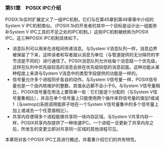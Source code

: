 ### 第51章　POSIX IPC介绍

POSIX.1b实时扩展定义了一组IPC机制，它们与在第45章到第48章章中介绍的System V IPC机制类似。（POSIX.1b的开发者的其中一个目标是设计出一组能弥补System V IPC工具的不足之处的IPC机制。）这些IPC机制被统称为POSIX IPC。这三种POSIX IPC机制具体如下。

+ 消息队列可以用来在进程间传递消息。与System V消息队列一样，消息边界被保留了下来，这样读者和写者就以消息为单位（与管道提供的无分隔符的字节流是不同的）进行通信了。POSIX消息队列允许给每个消息赋一个优先级，这样在队列中优先级较高的消息会排在优先级较低的消息前面。这种功能从某种程度上来讲与System V消息中的类型字段提供的功能是一样的。
+ 信号量允许多个进程同步各自的动作。与System V信号量一样，POSIX信号量也是一个由内核维护的整数，其值永远都不会小于0。与System V信号量相比，POSIX信号量在用法上要简单一些：它们是逐个分配的（与System V信号量集相比），并且在单个信号量上只能使用两个操作来将信号量的值加1或减1（与semop()系统调用能原子地在一个System V信号量集中的多个信号量上加上或减去一个任意值相比）。
+ 共享内存使得多个进程能够共享同一块内存区域。与System V共享内存一样，POSIX共享内存提供了一种快速IPC。一个进程一旦更新了共享内存之后，所发生的变更立即对共享同一区域的其他进程可见。

本章将对各个POSIX IPC工具进行概述，并着重介绍它们的共有特性。

